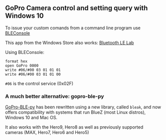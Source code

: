 ## GoPro Camera control and setting query with Windows 10

To issue your custom comands from a command line program use [BLEConsole](https://sensboston.github.io/BLEConsole/)

This app from the Windows Store also works: [Bluetooth LE Lab](https://www.microsoft.com/en-us/p/bluetooth-le-lab/9n6jd37gwzc8?activetab=pivot:overviewtab)

Using BLEConsole:

```
format hex
open GoPro 0000
write #06/#00 03 01 01 01
write #06/#00 03 01 01 00
```

`#06` is the control service (0x02F)

### A much better alternative: gopro-ble-py

[GoPro-BLE-py](https://github.com/konradit/gopro-ble-py) has been rewritten using a new library, called `bleak`, and now offers compatibility with systems that run BlueZ (most Linux distros), Windows 10 and Mac OS.

It also works with the Hero9, Hero8 as well as previously supported cameras (MAX, Hero7, Hero6 and Hero5)
